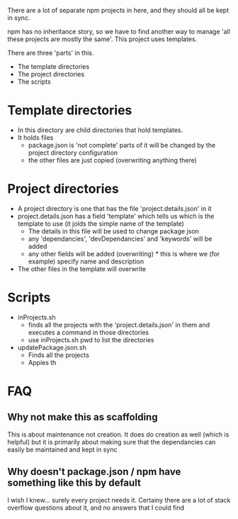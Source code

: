 There are a lot of separate npm projects in here, and they should all be kept in sync.

npm has no inheritance story, so we have to find another way to manage 'all these projects are mostly the same'. This project 
uses templates.

There are three 'parts' in this. 
* The template directories
* The project directories
* The scripts 

# Template directories
* In this directory are child directories that hold templates.
* It holds files
    * package.json is 'not complete' parts of it will be changed by the project directory configuration
    * the other files are just copied (overwriting anything there)

# Project directories
* A project directory is one that has the file 'project.details.json' in it
* project.details.json has a field 'template' which tells us which is the template to use (it jolds the simple name of the template)
   * The details in this file will be used to change package json
   * any 'dependancies', 'devDependancies' and 'keywords' will be added
   * any other fields will be added (overwriting)
         * this is where we (for example) specify name and description
* The other files in the template will overwrite

# Scripts
*  inProjects.sh 
    * finds all the projects with the 'project.details.json' in them and executes a command in those directories
    * use inProjects.sh pwd to list the directories
* updatePackage.json.sh
    * Finds all the projects 
    * Appies th
        
    
# FAQ

## Why not make this as scaffolding
This is about maintenance not creation. It does do creation as well (which is helpful) but it is primarily about 
making sure that the dependancies can easily be maintained and kept in sync 

## Why doesn't package.json / npm have something like this by default
I wish I knew... surely every project needs it. Certainy there are a lot of stack overflow questions about it, and no answers that I could find    